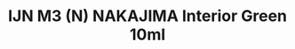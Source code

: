---
layout: product
title: "IJN M3 (N) NAKAJIMA Interior Green 10ml"
price: "330" 
desc: "Nitro 10mL"
img_path: "/assets/img/RC307.webp"
brand: "AK "
available: true
special_offer: false
new: false
soon: false
cat: "020000"
subcat: "020200"
subsubcat: "020201"
sifra: "RC307"
popular: false
---